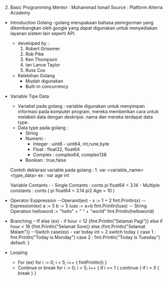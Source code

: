 2. Basic Programming
Mentor : Muhammad Ismail
Source : Platform Alterra Academy

- Introduction Golang 
    -golang merupakaan bahasa pemrgorman yang dikembangkan oleh google yang dapat digunakan untuk menyediakan layanan sistem lain seperti API.
    - developed by :
        1. Robert Grisemer
        2. Rob Pike
        3. Ken Thompson
        4. Ian Lance Taylor
        5. Russ Cox
    - Kelebihan Golang
        - Mudah digunakan
        - Built-in concurrency

- Variable Tipe Data
    - Variabel pada golang : variable digunakan untuk menyimpan informasi pada komputer program, mereka memberikan cara untuk melabeli data dengan deskripsi. nama dan mereka terdapat data type.
    - Data type pada golang :
        - String
        - Numeric : 
            - Integer : uint8 - uint64, int,rune,byte
            - Float : float32, float64
            - Complex : complex64, complex138
        - Boolean : true,false
    
    Contoh deklarasi variable pada golang :
        1. var <variable_name> <type_data>
        ex : var age int

    Variable Contants :
        - Single Contants : conts pi float64 = 3.14
        - Multiple constants : conts (
            pi float64 = 3.14
            pi2
            Age = 10
        )

- Operator Exppression
    --Operand(ex)
        - x := 1 + 2
        fmt.Println(x)
    --Expression(ex)
        a := 5
        b := 5
        luas := a+b
        fmt.Println(luas)
    -- String Operation
        helloword := "hello" + " " + "world"
        fmt.Println(helloworld)
- Branching
    --If else (ex)
        - if hour < 12 {fmt.Println("Selamat Pagi")}
        else if hour < 18 {fmt.Println("Selamat Sore)}
        else {fmt.Println("Selamat Malam")}
    --Switch case(ex)
        - var today int = 2
        switch today {
            case 1 :
                fmt.Println("Today is Monday")
            case 2 :
                fmt.Println("Today is Tuesday")
            default:
        }
- Looping 
    - For (ex)
    for i := 0; i < 5; i++ {
        fmtPrintln(i)
    }
    - Continue or break
    for i := 0; i < 5; i++ {
        if i == 1 {
            continue
        }
        if i > 3 {
            break
        }
    }